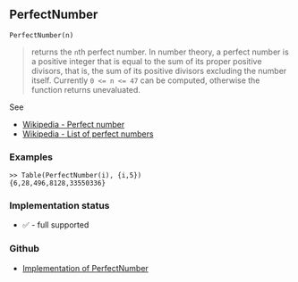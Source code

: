 ## PerfectNumber

```
PerfectNumber(n)
```

> returns the `n`th perfect number. In number theory, a perfect number is a positive integer that is equal to the sum of its proper 
positive divisors, that is, the sum of its positive divisors excluding the number itself. Currently `0 <= n <= 47` can be computed, otherwise the function returns unevaluated.

See
* [Wikipedia - Perfect number](https://en.wikipedia.org/wiki/Perfect_number)
* [Wikipedia - List of perfect numbers](https://en.wikipedia.org/wiki/List_of_perfect_numbers)

### Examples

```
>> Table(PerfectNumber(i), {i,5})
{6,28,496,8128,33550336}
```






### Implementation status

* &#x2705; - full supported

### Github

* [Implementation of PerfectNumber](https://github.com/axkr/symja_android_library/blob/master/symja_android_library/matheclipse-core/src/main/java/org/matheclipse/core/builtin/NumberTheory.java#L4158) 
